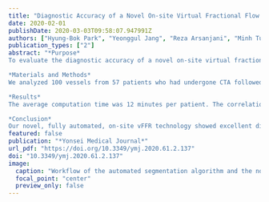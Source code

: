```yaml
---
title: "Diagnostic Accuracy of a Novel On-site Virtual Fractional Flow Reserve Parallel Computing System"
date: 2020-02-01
publishDate: 2020-03-03T09:58:07.947991Z
authors: ["Hyung-Bok Park", "Yeonggul Jang", "Reza Arsanjani", "Minh Tuan Nguyen", "Sang-Eun Lee", "Byunghwan Jeon", "Sunghee Jung", "Youngtaek Hong", "Seongmin Ha", "Sekeun Kim", "Sang-Wook Lee", "Hyuk-Jae Chang"]
publication_types: ["2"]
abstract: "*Purpose*
To evaluate the diagnostic accuracy of a novel on-site virtual fractional flow reserve (vFFR) derived from coronary computed tomography angiography (CTA).

*Materials and Methods*
We analyzed 100 vessels from 57 patients who had undergone CTA followed by invasive FFR during coronary angiography. Coronary lumen segmentation and three-dimensional reconstruction were conducted using a completely automated algorithm, and parallel computing based vFFR prediction was performed. Lesion-specific ischemia based on FFR was defined as significant at ≤0.8, as well as ≤0.75, and obstructive CTA stenosis was defined that ≥50%. The diagnostic performance of vFFR was compared to invasive FFR at both ≤0.8 and ≤0.75.

*Results*
The average computation time was 12 minutes per patient. The correlation coefficient (r) between vFFR and invasive FFR was 0.75 [95% confidence interval (CI) 0.65 to 0.83], and Bland-Altman analysis showed a mean bias of 0.005 (95% CI −0.011 to 0.021) with 95% limits of agreement of −0.16 to 0.17 between vFFR and FFR. The accuracy, sensitivity, specificity, positive predictive value, and negative predictive value were 78.0%, 87.1%, 72.5%, 58.7%, and 92.6%, respectively, using the FFR cutoff of 0.80. They were 87.0%, 95.0%, 80.0%, 54.3%, and 98.5%, respectively, with the FFR cutoff of 0.75. The area under the receiver-operating characteristics curve of vFFR versus obstructive CTA stenosis was 0.88 versus 0.61 for the FFR cutoff of 0.80, respectively; it was 0.94 versus 0.62 for the FFR cutoff of 0.75.

*Conclusion*
Our novel, fully automated, on-site vFFR technology showed excellent diagnostic performance for the detection of lesion-specific ischemia."
featured: false
publication: "*Yonsei Medical Journal*"
url_pdf: "https://doi.org/10.3349/ymj.2020.61.2.137"
doi: "10.3349/ymj.2020.61.2.137"
image:
  caption: "Workflow of the automated segmentation algorithm and the novel parallel computing method."
  focal_point: "center"
  preview_only: false
---
```


